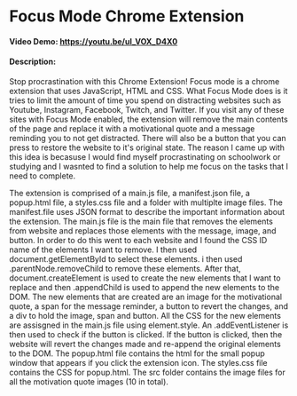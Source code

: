 # Focus Mode Chrome Extension


#### Video Demo:  https://youtu.be/ul_VOX_D4X0


#### Description:
Stop procrastination with this Chrome Extension! Focus mode is a chrome extension that uses JavaScript, HTML and CSS.
What Focus Mode does is it tries to limit the amount of time you spend on distracting websites such as Youtube, Instagram, Facebook, Twitch, and Twitter.
If you visit any of these sites with Focus Mode enabled, the extension will remove the main contents of the page and replace it with a motivational quote and a message reminding you to not get distracted. There will also be a button that you can press to restore the website to it's original state. The reason I came up with this idea is becasuse I would find myself procrastinating on schoolwork or studying and I wasnted to find a solution to help me focus on the tasks that I need to complete.

The extension is comprised of a main.js file, a manifest.json file, a popup.html file, a styles.css file and a folder with multiplte image files.
The manifest.file uses JSON format to describe the important information about the extension.
The main.js file is the main file that removes the elements from website and replaces those elements with the message, image, and button. In order to do this went to each website and I found the CSS ID name of the elements I want to remove. I then used document.getElementById to select these elements. i then used .parentNode.removeChild to remove these elements. After that, document.createElement is used to create the new elements that I want to replace and then .appendChild is used to append the new elements to the DOM. The new elements that are created are an image for the motivational quote, a span for the message reminder, a button to revert the changes, and a div to hold the image, span and button. All the CSS for the new elements are assisgned in the main.js file using element.style.
An .addEventListener is then used to check if the button is clicked. If the button is clicked, then the website will revert the changes made and re-append the original elements to the DOM.
The popup.html file contains the html for the small popup window that appears if you click the extension icon.
The styles.css file contains the CSS for popup.html.
The src folder contains the image files for all the motivation quote images (10 in total).
